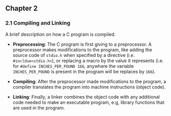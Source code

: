 ## Chapter 2


### 2.1 Compiling and Linking


A brief description on how a C program is compiled.


- **Preprocessing**: The C program is first giving to a preprocessor. A preprocessor makes modifications to the program, like adding the source code of `stdio.h` when specified by a directive (i.e. `#incldue<stdio.h>`), or replacing a macro by the value it represents (i.e. for `#define INCHES_PER_POUND 166`, anywhere the variable `INCHES_PER_POUND` is present in the program will be replaces by `166`).

- **Compiling**: After the preprocessor made modifications to the program, a compiler translates the program into machine instructions (object code). 

- **Linking**: Finally, a linker combines the object code with any additional code needed to make an executable program, e.g, library functions that are used in the program.

